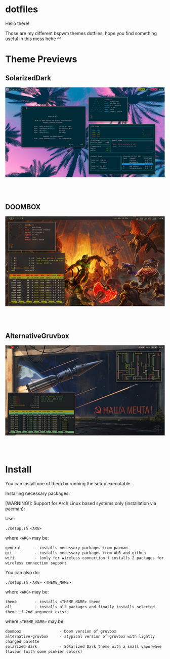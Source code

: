 # dotfiles

Hello there!

Those are my different bspwm themes dotfiles, hope you find something useful in this mess hehe ^^

# Theme Previews

## SolarizedDark
![alt text](screenshots/SolarizedDark.png)

<br/><br/>

## DOOMBOX
![alt text](screenshots/Doombox.jpg)

<br/><br/>

## AlternativeGruvbox
![alt text](screenshots/Alternative-Gruvbox.png)

<br/><br/>

# Install

You can install one of them by running the setup executable.

Installing necessary packages:

[WARNING!]: Support for Arch Linux based systems only (installation via pacman):

Use:

```shell
./setup.sh <ARG> 
```

where 
```<ARG>```
may be:

```
general      - installs necessary packages from pacman
git          - installs necessary packages from AUR and github
wifi         - (only for wireless connection!) installs 2 packages for wireless connection support
```

You can also do:


```shell
./setup.sh <ARG> <THEME_NAME>
```

where 
```<ARG>```
may be:

```
theme        - installs <THEME_NAME> theme
all          - installs all packages and finally installs selected theme if 2nd argument exists
```

where 
```<THEME_NAME>```
may be:

```
doombox                 - Doom version of gruvbox
alternative-gruvbox     - atypical version of gruvbox with lightly changed palette
solarized-dark          - Solarized Dark theme with a small vaporwave flavour (with some pinkier colors)
```
